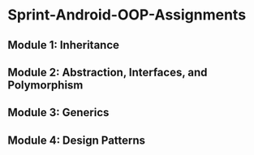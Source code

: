 # Sprint-Android-OOP-Assignments

## Module 1: Inheritance

## Module 2: Abstraction, Interfaces, and Polymorphism

## Module 3: Generics

## Module 4: Design Patterns
